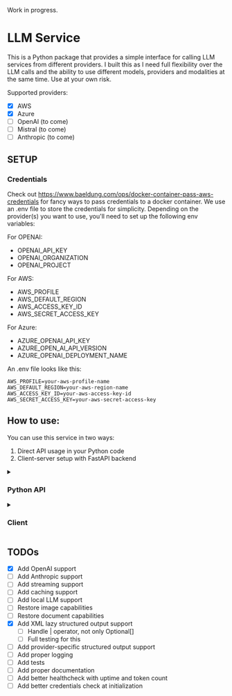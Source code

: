 Work in progress.

# LLM Service

This is a Python package that provides a simple interface for calling LLM services from different providers. I built this as I need full flexibility over the LLM calls and the ability to use different models, providers and modalities at the same time. Use at your own risk.

Supported providers:
- [x] AWS
- [x] Azure
- [ ] OpenAI (to come)
- [ ] Mistral (to come)
- [ ] Anthropic (to come)

## SETUP

### Credentials 

Check out https://www.baeldung.com/ops/docker-container-pass-aws-credentials for fancy ways to pass credentials to a docker container.
We use an .env file to store the credentials for simplicity.
Depending on the provider(s) you want to use, you'll need to set up the following env variables:

For OPENAI:
- OPENAI_API_KEY
- OPENAI_ORGANIZATION
- OPENAI_PROJECT

For AWS:
- AWS_PROFILE
- AWS_DEFAULT_REGION 
- AWS_ACCESS_KEY_ID
- AWS_SECRET_ACCESS_KEY

For Azure:
- AZURE_OPENAI_API_KEY
- AZURE_OPEN_AI_API_VERSION
- AZURE_OPENAI_DEPLOYMENT_NAME


An .env file looks like this:

```
AWS_PROFILE=your-aws-profile-name
AWS_DEFAULT_REGION=your-aws-region-name
AWS_ACCESS_KEY_ID=your-aws-access-key-id
AWS_SECRET_ACCESS_KEY=your-aws-secret-access-key
```

## How to use:

You can use this service in two ways:

1. Direct API usage in your Python code
2. Client-server setup with FastAPI backend

<details> 
<summary><h3> Python API</h3></summary> 

The direct API allows you to interact with LLM providers without running a server. Here's a basic example:

```python
from llm_serv.providers.base import LLMRequest
from llm_serv.registry import REGISTRY
from llm_serv.api import get_llm_service
from llm_serv.conversation.conversation import Conversation

# List available providers and models
providers = REGISTRY.providers
models = REGISTRY.models

# Select a model and create service
model = REGISTRY.get_model(provider='AWS', name='claude-3-haiku')
llm_service = get_llm_service(model)

# Create conversation and request
conversation = Conversation.from_prompt("What's 1+1?")
request = LLMRequest(conversation=conversation)

# Get response
response = llm_service(request)
print(response.output)
```
For more details, see the complete example in examples/example_api.py.

</details>

<details> 
<summary><h3> Client</h3></summary> 

### Setup server

You can run the server either locally or using Docker.

<details> 
<summary><h4> Setup local instance</h4></summary> 

1. Install the package and its dependencies:

```bash
poetry install
```

2. Run the FastAPI server:
```bash
python -m llm_serv.server
```

3. The server will be available at `http://localhost:9999`.

</details>

<details> 
<summary><h4> Setup docker container</h4></summary> 

1. Build the Docker image:

```bash
docker build -t llm-service .
```

2. Run the container:
```bash
docker run -d \
-p 9999:9999 \
-e AWS_PROFILE=your-aws-profile-name \
-e AWS_DEFAULT_REGION=your-aws-region-name \
-e AWS_ACCESS_KEY_ID=your-aws-access-key-id \
-e AWS_SECRET_ACCESS_KEY=your-aws-secret-access-key \
llm-service
```

3. The server will be available at `http://localhost:9999`.

</details>

### Use the client

Here's a basic example of using the client:

```python
import asyncio
from llm_serv.client import LLMServiceClient
from llm_serv.conversation.conversation import Conversation
from llm_serv.providers.base import LLMRequest

async def main():
    # Initialize the client
    client = LLMServiceClient(host="localhost", port=9999)

    # List available providers and models
    providers = await client.list_providers()
    all_models = await client.list_models()

    # Set the model to use
    client.set_model(provider="AWS", name="claude-3-haiku")

    # Create and send a chat request
    conversation = Conversation.from_prompt("What's 1+1?")

    request = LLMRequest(conversation=conversation)

    response = await client.chat(request)
    
    print("Response:", response)

if __name__ == "__main__":
    asyncio.run(main())
```

For more details, see the complete example in ``examples/example_client.py``.

</details>


## TODOs

- [x] Add OpenAI support
- [ ] Add Anthropic support
- [ ] Add streaming support
- [ ] Add caching support
- [ ] Add local LLM support 
- [ ] Restore image capabilities
- [ ] Restore document capabilities
- [X] Add XML lazy structured output support
    - [ ] Handle | operator, not only Optional[]
    - [ ] Full testing for this
- [ ] Add provider-specific structured output support
- [ ] Add proper logging
- [ ] Add tests
- [ ] Add proper documentation
- [ ] Add better healthcheck with uptime and token count
- [ ] Add better credentials check at initialization
